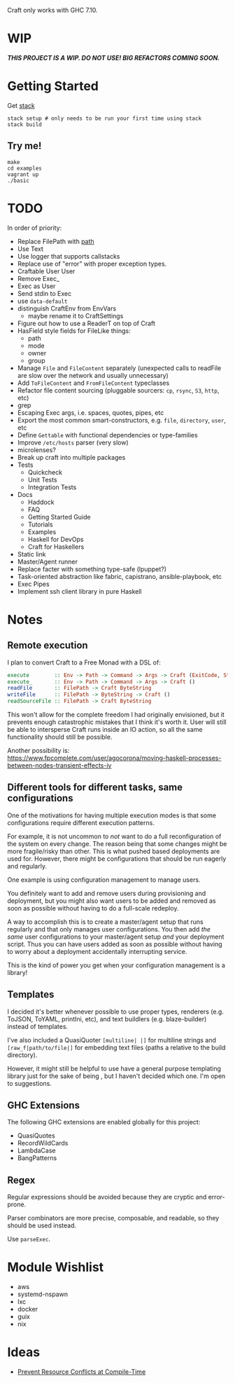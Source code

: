 Craft only works with GHC 7.10.

# WIP

***THIS PROJECT IS A WIP. DO NOT USE! BIG REFACTORS COMING SOON.***

# Getting Started

Get [stack](https://github.com/commercialhaskell/stack#how-to-install)

```
stack setup # only needs to be run your first time using stack
stack build
```

## Try me!

```
make
cd examples
vagrant up
./basic
```

# TODO

In order of priority:

 * Replace FilePath with [path](https://hackage.haskell.org/package/path)
 * Use Text
 * Use logger that supports callstacks
 * Replace use of "error" with proper exception types.
 * Craftable User User
 * Remove Exec_
 * Exec as User
 * Send stdin to Exec
 * use `data-default`
 * distinguish CraftEnv from EnvVars
   - maybe rename it to CraftSettings
 * Figure out how to use a ReaderT on top of Craft
 * HasField style fields for FileLike things:
   - path
   - mode
   - owner
   - group
 * Manage `File` and `FileContent` separately
   (unexpected calls to readFile are slow over the network and usually unnecessary)
 * Add `ToFileContent` and `FromFileContent` typeclasses
 * Refactor file content sourcing (pluggable sourcers: `cp`, `rsync`, `S3`, `http`, etc)
 * grep
 * Escaping Exec args, i.e. spaces, quotes, pipes, etc
 * Export the most common smart-constructors, e.g. `file`, `directory`, `user`, etc
 * Define `Gettable` with functional dependencies or type-families
 * Improve `/etc/hosts` parser (very slow)
 * microlenses?
 * Break up craft into multiple packages
 * Tests
    - Quickcheck
    - Unit Tests
    - Integration Tests
 * Docs
   - Haddock
   - FAQ
   - Getting Started Guide
   - Tutorials
   - Examples
   - Haskell for DevOps
   - Craft for Haskellers
 * Static link
 * Master/Agent runner
 * Replace facter with something type-safe (lpuppet?)
 * Task-oriented abstraction like fabric, capistrano, ansible-playbook, etc
 * Exec Pipes
 * Implement ssh client library in pure Haskell


# Notes

## Remote execution

I plan to convert Craft to a Free Monad with a DSL of:

```haskell
execute        :: Env -> Path -> Command -> Args -> Craft (ExitCode, String, String)
execute_       :: Env -> Path -> Command -> Args -> Craft ()
readFile       :: FilePath -> Craft ByteString
writeFile      :: FilePath -> ByteString -> Craft ()
readSourceFile :: FilePath -> Craft ByteString
```

This won't allow for the complete freedom I had originally envisioned,
but it prevents enough catastrophic mistakes that I think it's worth it.
User will still be able to intersperse Craft runs inside an IO action,
so all the same functionality should still be possible.

Another possibility is: https://www.fpcomplete.com/user/agocorona/moving-haskell-processes-between-nodes-transient-effects-iv

## Different tools for different tasks, same configurations

One of the motivations for having multiple execution modes
is that some configurations require different execution patterns.

For example, it is not uncommon to *not* want to do a full reconfiguration
of the system on every change.
The reason being that some changes might be more fragile/risky than other.
This is what pushed based deployments are used for.
However, there might be configurations that should be run eagerly and regularly.

One example is using configuration management to manage users.

You definitely want to add and remove users during provisioning and deployment,
but you might also want users to be added and removed as soon as possible
without having to do a full-scale redeploy.

A way to accomplish this is to create a master/agent setup that runs regularly
and that only manages user configurations.
You then add *the same* user configurations to your master/agent setup _and_ your deployment script.
Thus you can have users added as soon as possible without having to
worry about a deployment accidentally interrupting service.

This is the kind of power you get when your configuration management is a library!


## Templates

I decided it's better whenever possible to use proper types,
renderers (e.g. ToJSON, ToYAML, printIni, etc),
and text buildlers (e.g. blaze-builder)
instead of templates.

I've also included a QuasiQuoter `[multiline| |]` for multiline strings
and `[raw_f|path/to/file|]` for embedding text files
(paths a relative to the build directory).

However, it might still be helpful to use have a general purpose templating library
just for the sake of being ,
but I haven't decided which one.
I'm open to suggestions.

## GHC Extensions

The following GHC extensions are enabled globally for this project:

 * QuasiQuotes
 * RecordWildCards
 * LambdaCase
 * BangPatterns

## Regex

Regular expressions should be avoided because they are cryptic and error-prone.

Parser combinators are more precise, composable, and readable, so they should be used instead.

Use `parseExec`.


# Module Wishlist

 * aws
 * systemd-nspawn
 * lxc
 * docker
 * guix
 * nix

# Ideas

 * [Prevent Resource Conflicts at Compile-Time](http://stackoverflow.com/a/26031509)
